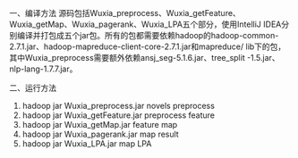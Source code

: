 一、编译方法
源码包括Wuxia_preprocess、Wuxia_getFeature、Wuxia_getMap、Wuxia_pagerank、Wuxia_LPA五个部分，使用IntelliJ IDEA分别编译并打包成五个jar包。所有的包都需要依赖hadoop的hadoop-common- 2.7.1.jar、hadoop-mapreduce-client-core-2.7.1.jar和mapreduce/ lib下的包，其中Wuxia_preprocess需要额外依赖ansj_seg-5.1.6.jar、tree_split -1.5.jar、nlp-lang-1.7.7.jar。

二、运行方法
1. hadoop jar Wuxia_preprocess.jar novels preprocess
2. hadoop jar Wuxia_getFeature.jar preprocess feature
3. hadoop jar Wuxia_getMap.jar feature map
4. hadoop jar Wuxia_pagerank.jar map result
5. hadoop jar Wuxia_LPA.jar map LPA
